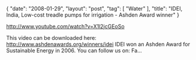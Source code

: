 {
   "date": "2008-01-29",
   "layout": "post",
   "tag": [
      "Water"
   ],
   "title": "IDEI, India, Low-cost treadle pumps for irrigation - Ashden Award winner"
}

http://www.youtube.com/watch?v=X1l2jcGEoSo  

This video can be downloaded here: http://www.ashdenawards.org/winners/idei IDEI won an Ashden Award for Sustainable Energy in 2006. You can follow us on: Fa...